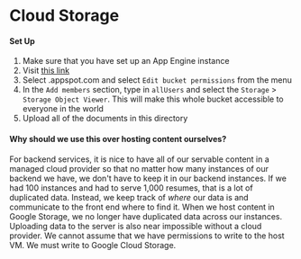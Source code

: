 # Cloud Storage

#### Set Up
1. Make sure that you have set up an App Engine instance
2. Visit [this link](https://console.cloud.google.com/storage)
3. Select <project-name>.appspot.com and select `Edit bucket permissions` from the menu
4. In the `Add members` section, type in `allUsers` and select the `Storage` > `Storage Object Viewer`. This will make this whole bucket accessible to everyone in the world
5. Upload all of the documents in this directory

#### Why should we use this over hosting content ourselves?
For backend services, it is nice to have all of our servable content in a managed cloud provider so that no matter how many instances of our backend we have, we don't have to keep it in our backend instances.
If we had 100 instances and had to serve 1,000 resumes, that is a lot of duplicated data. Instead, we keep track of *where* our data is and communicate to the front end where to find it. When we host
content in Google Storage, we no longer have duplicated data across our instances. Uploading data to the server is also near impossible without a cloud provider. We cannot assume that we have permissions to write
to the host VM. We must write to Google Cloud Storage.

